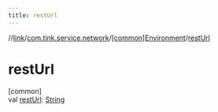 ```yaml
---
title: restUrl
---
```

//[link](../../../index.html)/[com.tink.service.network](../index.html)/[[common]Environment](index.html)/[restUrl](rest-url.html)



# restUrl



[common]\
val [restUrl](rest-url.html): [String](https://kotlinlang.org/api/latest/jvm/stdlib/kotlin/-string/index.html)




